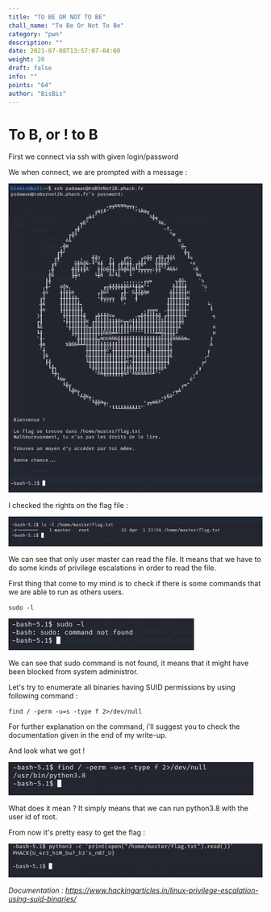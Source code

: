 ```yaml
---
title: "TO BE OR NOT TO BE"
chall_name: "To Be Or Not To Be"
category: "pwn"
description: ""
date: 2021-07-08T13:57:07-04:00
weight: 20
draft: false
info: ""
points: "64"
author: "BisBis"
---
```


# To B, or ! to B

First we connect via ssh with given login/password

We when connect, we are prompted with a message : 

![capture1](/files/phack21/to-be-or-not-to-be/c1.PNG)

I checked the rights on the flag file :

![capture2](/files/phack21/to-be-or-not-to-be/c2.PNG)

We can see that only user master can read the file.
It means that we have to do some kinds of privilege escalations in order to read the file.

First thing that come to my mind is to check if there is some commands that we are able to run as others users.

```shell
sudo -l
```

![capture3](/files/phack21/to-be-or-not-to-be/c3.PNG)

We can see that sudo command is not found, it means that it might have been blocked from system administror.

Let's try to enumerate all binaries having SUID permissions by using following command :

```shell
find / -perm -u=s -type f 2>/dev/null
```

For further explanation on the command, i'll suggest you to check the documentation given in the end of my write-up.

And look what we got ! 

![capture4](/files/phack21/to-be-or-not-to-be/c4.PNG)

What does it mean ? It simply means that we can run python3.8 with the user id of root.

From now it's pretty easy to get the flag :

![capture5](/files/phack21/to-be-or-not-to-be/c5.PNG)


<em>Documentation : https://www.hackingarticles.in/linux-privilege-escalation-using-suid-binaries/</em>